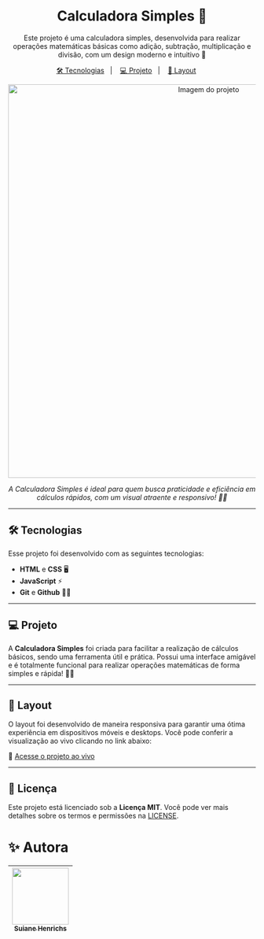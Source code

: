 <h1 align="center"> Calculadora Simples 🧮</h1>

<p align="center">
  Este projeto é uma calculadora simples, desenvolvida para realizar operações matemáticas básicas como adição, subtração, multiplicação e divisão, com um design moderno e intuitivo 💜
</p>

<p align="center">
  <a href="#-tecnologias">🛠 Tecnologias</a>&nbsp;&nbsp;&nbsp;|&nbsp;&nbsp;&nbsp;
  <a href="#-projeto">💻 Projeto</a>&nbsp;&nbsp;&nbsp;|&nbsp;&nbsp;&nbsp;
  <a href="#-layout">🎨 Layout</a>&nbsp;&nbsp;&nbsp;&nbsp;&nbsp;&nbsp;
</p>

<p align="center">
  <img alt="Imagem do projeto" src="https://i.imgur.com/sM633tV.png" width="800px">
</p>


<p align="center">
  <i>A Calculadora Simples é ideal para quem busca praticidade e eficiência em cálculos rápidos, com um visual atraente e responsivo! 💛✨</i>
</p>

---

## 🛠 Tecnologias

Esse projeto foi desenvolvido com as seguintes tecnologias:

- **HTML** e **CSS** 🖥
- **JavaScript** ⚡
- **Git** e **Github** 🦸‍♀️

---

## 💻 Projeto

A **Calculadora Simples** foi criada para facilitar a realização de cálculos básicos, sendo uma ferramenta útil e prática. Possui uma interface amigável e é totalmente funcional para realizar operações matemáticas de forma simples e rápida! 🧮✨

---

## 🎨 Layout

O layout foi desenvolvido de maneira responsiva para garantir uma ótima experiência em dispositivos móveis e desktops. Você pode conferir a visualização ao vivo clicando no link abaixo:

🔗 [Acesse o projeto ao vivo](https://suianehenrichs1.github.io/calculadora-simples/)

---

## 📄 Licença

Este projeto está licenciado sob a **Licença MIT**. Você pode ver mais detalhes sobre os termos e permissões na [LICENSE](./LICENSE).

# ✨ Autora

| [<img loading="lazy" src="https://github.com/SuianeHenrichs1.png" width=115><br><sub>Suiane Henrichs</sub>](https://github.com/SuianeHenrichs1) |
| :---: |

